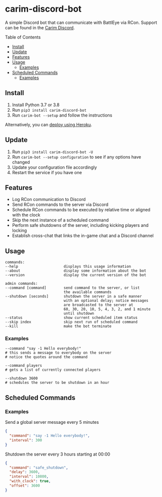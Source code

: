 # carim-discord-bot

A simple Discord bot that can communicate with BattlEye via RCon. Support can be found
in the [Carim Discord](https://discord.gg/kdPnVu4).

Table of Contents
* [Install](#install)
* [Update](#update)
* [Features](#features)
* [Usage](#usage)
  + [Examples](#examples)
* [Scheduled Commands](#scheduled-commands)
  + [Examples](#examples-1)

## Install

1. Install Python 3.7 or 3.8
1. Run `pip3 install carim-discord-bot`
1. Run `carim-bot --setup` and follow the instructions

Alternatively, you can [deploy using Heroku](https://github.com/schana/carim-discord-bot-heroku).

## Update

1. Run `pip3 install carim-discord-bot -U`
1. Run `carim-bot --setup configuration` to see if any options have changed
1. Update your configuration file accordingly
1. Restart the service if you have one

## Features

* Log RCon communication to Discord
* Send RCon commands to the server via Discord
* Schedule RCon commands to be executed by relative time or aligned with the clock
* Skip the next instance of a scheduled command
* Perform safe shutdowns of the server, including kicking players and locking
* Establish cross-chat that links the in-game chat and a Discord channel

## Usage

```
commands:
--help                     displays this usage information
--about                    display some information about the bot
--version                  display the current version of the bot

admin commands:
--command [command]        send command to the server, or list
                           the available commands
--shutdown [seconds]       shutdown the server in a safe manner
                           with an optional delay; notice messages
                           are broadcasted to the server at
                           60, 30, 20, 10, 5, 4, 3, 2, and 1 minute
                           until shutdown
--status                   show current scheduled item status
--skip index               skip next run of scheduled command
--kill                     make the bot terminate
```

### Examples

```
--command "say -1 Hello everybody!"
# this sends a message to everybody on the server
# notice the quotes around the command

--command players
# gets a list of currently connected players

--shutdown 3600
# schedules the server to be shutdown in an hour
```

## Scheduled Commands

### Examples

Send a global server message every 5 minutes
```json
{
  "command": "say -1 Hello everybody!",
  "interval": 300
}
```

Shutdown the server every 3 hours starting at 00:00
```json
{
  "command": "safe_shutdown",
  "delay": 3600,
  "interval": 10800,
  "with_clock": true,
  "offset": 3600
}
```
